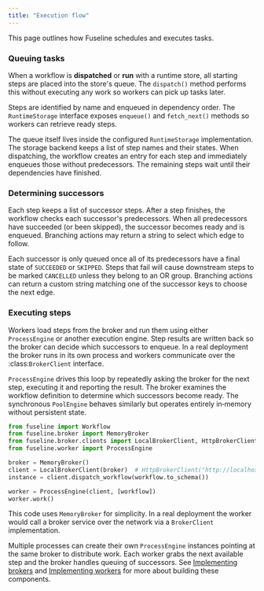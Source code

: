 ```yaml
---
title: "Execution flow"
---
```


This page outlines how Fuseline schedules and executes tasks.

### Queuing tasks

When a workflow is **dispatched** or **run** with a runtime store,
all starting steps are placed into the store's queue.  The
`dispatch()` method performs this without executing any work so
workers can pick up tasks later.

Steps are identified by name and enqueued in dependency order.  The
`RuntimeStorage` interface exposes `enqueue()` and `fetch_next()`
methods so workers can retrieve ready steps.

The queue itself lives inside the configured `RuntimeStorage`
implementation.  The storage backend keeps a list of step names and
their states.  When dispatching, the workflow
creates an entry for each step and immediately enqueues those without
predecessors.  The remaining steps wait until their dependencies have
finished.

### Determining successors

Each step keeps a list of successor steps.  After a step finishes,
the workflow checks each successor's predecessors.  When all
predecessors have succeeded (or been skipped), the successor becomes
ready and is enqueued.  Branching actions may return a string to
select which edge to follow.

Each successor is only queued once all of its predecessors have a final
state of `SUCCEEDED` or `SKIPPED`.  Steps that fail will cause
downstream steps to be marked `CANCELLED` unless they belong to an OR
group.  Branching actions can return a custom string matching one of
the successor keys to choose the next edge.

### Executing steps

Workers load steps from the broker and run them using either
`ProcessEngine` or another execution engine.  Step results are written
back so the broker can decide which successors to enqueue.  In a real
deployment the broker runs in its own process and workers communicate
over the :class:`BrokerClient` interface.

`ProcessEngine` drives this loop by repeatedly asking the broker for the
next step, executing it and reporting the result.  The broker examines
the workflow definition to determine which successors become ready.  The
synchronous `PoolEngine` behaves similarly but operates entirely
in‑memory without persistent state.

```python
from fuseline import Workflow
from fuseline.broker import MemoryBroker
from fuseline.broker.clients import LocalBrokerClient, HttpBrokerClient
from fuseline.worker import ProcessEngine

broker = MemoryBroker()
client = LocalBrokerClient(broker)  # HttpBrokerClient("http://localhost:8000") for real deployments
instance = client.dispatch_workflow(workflow.to_schema())

worker = ProcessEngine(client, [workflow])
worker.work()
```

This code uses ``MemoryBroker`` for simplicity.  In a real deployment the
worker would call a broker service over the network via a
``BrokerClient`` implementation.

Multiple processes can create their own `ProcessEngine` instances
pointing at the same broker to distribute work.  Each worker grabs the
next available step and the broker handles queuing of successors.  See
[Implementing brokers](brokers.md) and [Implementing workers](workers.md)
for more about building these components.
